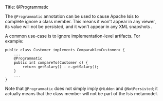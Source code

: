 Title: @Programmatic

The `@Programmatic` annotation can be used to cause Apache Isis to
complete ignore a class member. This means it won't appear in any
viewer, its value will not be persisted, and it won't appear in any XML
snapshots <!--(see ?)-->.

A common use-case is to ignore implementation-level artifacts. For
example:

    public class Customer implements Comparable<Customer> {
        ...
        @Programmatic
        public int compareTo(Customer c) { 
            return getSalary() - c.getSalary();
        }
        ...
    }

Note that `@Programmatic` does not simply imply `@Hidden` and `@NotPersisted`;
it actually means that the class member will not be part of the Isis
metamodel.

